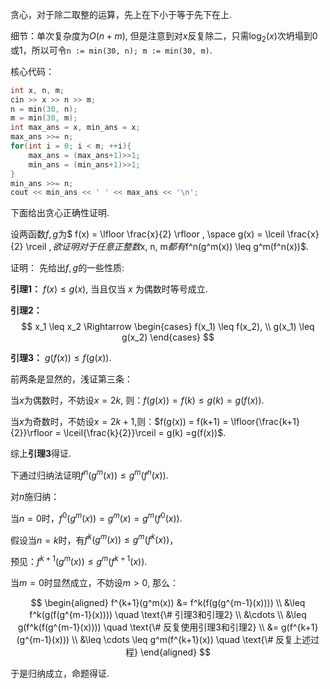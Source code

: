 贪心，对于除二取整的运算，先上在下小于等于先下在上.

细节：单次复杂度为$O(n+m)$, 但是注意到对$x$反复除二，只需$\log_2(x)$次坍塌到0或1，所以可令`n := min(30, n); m := min(30, m)`.

核心代码：
```c++
int x, n, m;
cin >> x >> n >> m;
n = min(30, n);
m = min(30, m);
int max_ans = x, min_ans = x;
max_ans >>= n;
for(int i = 0; i < m; ++i){
    max_ans = (max_ans+1)>>1;
    min_ans = (min_ans+1)>>1;
}
min_ans >>= n;
cout << min_ans << ' ' << max_ans << '\n';
```

下面给出贪心正确性证明.

设两函数$f, g$为$
f(x) = \lfloor \frac{x}{2} \rfloor , \space
g(x) = \lceil \frac{x}{2} \rceil 
$, 欲证明对于任意正整数$x, n, m$都有$f^n(g^m(x)) \leq g^m(f^n(x))$.

证明：
先给出$f,g$的一些性质:

**引理1：** $f(x) \leq g(x)$, 当且仅当 $x$ 为偶数时等号成立.

**引理2：**
$$
x_1 \leq x_2 \Rightarrow 
\begin{cases}
f(x_1) \leq f(x_2), \\
g(x_1) \leq g(x_2)
\end{cases}
$$

**引理3：** $g(f(x)) \leq f(g(x))$.

前两条是显然的，浅证第三条：

当$x$为偶数时，不妨设$x = 2k$, 则：$f(g(x)) = f(k) \leq g(k) = g(f(x))$.

当$x$为奇数时，不妨设$x = 2k + 1$,则：$f(g(x)) = f(k+1) = \lfloor{\frac{k+1}{2}}\rfloor = \lceil{\frac{k}{2}}\rceil = g(k) =g(f(x))$.

综上**引理3**得证.

下通过归纳法证明$f^n(g^m(x)) \leq g^m(f^n(x))$.

对$n$施归纳：

当$n=0$时，$f^0(g^m(x)) = g^m(x) = g^m(f^0(x))$.

假设当$n=k$时，有$f^k(g^m(x)) \leq g^m(f^k(x))$，

预见：$f^{k+1}(g^m(x)) \leq g^m(f^{k+1}(x))$.

当$m=0$时显然成立，不妨设$m>0$, 那么：

$$
\begin{aligned}
f^{k+1}(g^m(x)) &= f^k(f(g(g^{m-1}(x)))) \\
               &\leq f^k(g(f(g^{m-1}(x)))) \quad \text{\# 引理3和引理2} \\
               &\cdots \\
               &\leq g(f^k(f(g^{m-1}(x)))) \quad \text{\# 反复使用引理3和引理2} \\
               &= g(f^{k+1}(g^{m-1}(x))) \\
               &\leq \cdots \leq g^m(f^{k+1}(x)) \quad \text{\# 反复上述过程}
\end{aligned}
$$

于是归纳成立，命题得证.
